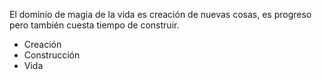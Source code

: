 El dominio de magia de la vida es creación de nuevas cosas, es progreso pero también cuesta tiempo  de construir.

- Creación
- Construcción
- Vida
